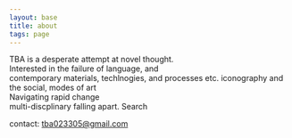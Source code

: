 ```yaml
---
layout: base
title: about
tags: page
---
```


TBA is a desperate attempt at novel thought.  
Interested in the failure of language, and  
contemporary materials, techlnogies, and processes etc. 
iconography and the social, modes of art  
Navigating rapid change  
multi-discplinary falling apart. Search

contact: tba023305@gmail.com